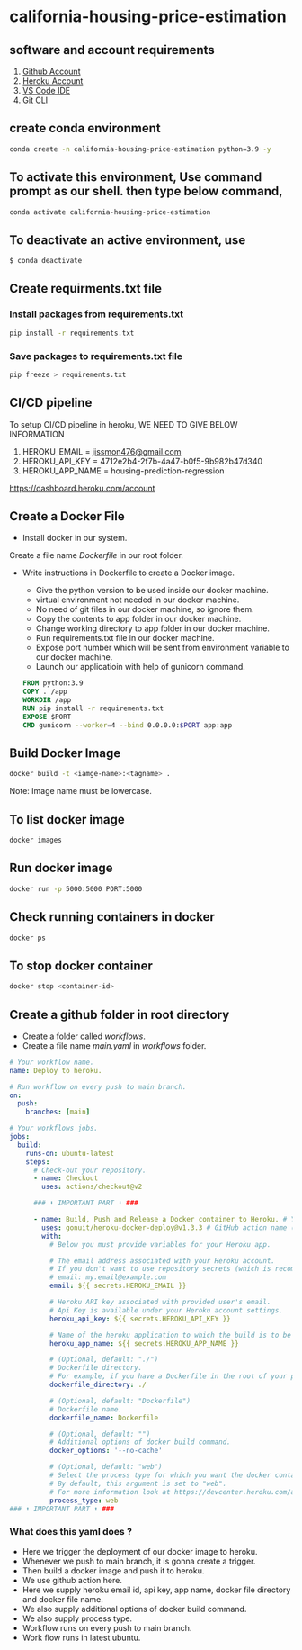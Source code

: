 # california-housing-price-estimation

## software and account requirements

1. [Github Account](https://github.com/)
2. [Heroku Account](https://dashboard.heroku.com/)
3. [VS Code IDE](https://code.visualstudio.com/)
4. [Git CLI](https://git-scm.com/)

## create conda environment

```sh
conda create -n california-housing-price-estimation python=3.9 -y
```

## To activate this environment, Use command prompt as our shell. then type below command,

```sh
conda activate california-housing-price-estimation
```
## To deactivate an active environment, use

```sh
$ conda deactivate
```

## Create requirments.txt file

### Install packages from requirements.txt

```sh
pip install -r requirements.txt
```
### Save packages to requirements.txt file

```sh
pip freeze > requirements.txt
```
## CI/CD pipeline

To setup CI/CD pipeline in heroku, WE NEED TO GIVE BELOW INFORMATION

1. HEROKU_EMAIL = jissmon476@gmail.com
2. HEROKU_API_KEY = 4712e2b4-2f7b-4a47-b0f5-9b982b47d340
3. HEROKU_APP_NAME = housing-prediction-regression

https://dashboard.heroku.com/account

## Create a Docker File

- Install docker in our system.

Create a file name *Dockerfile* in our root folder.

* Write instructions in Dockerfile to create a Docker image.
    - Give the python version to be used inside our docker machine.
    - virtual environment not needed in our docker machine.
    - No need of git files in our docker machine, so ignore them.
    - Copy the contents to app folder in our docker machine.
    - Change working directory to app folder in our docker machine.
    - Run requirements.txt file in our docker machine.
    - Expose port number which will be sent from environment variable to our docker machine.
    - Launch our applicatioin with help of gunicorn command.

    ```dockerfile
    FROM python:3.9
    COPY . /app
    WORKDIR /app
    RUN pip install -r requirements.txt
    EXPOSE $PORT
    CMD gunicorn --worker=4 --bind 0.0.0.0:$PORT app:app 
    ```

## Build Docker Image

```sh
docker build -t <iamge-name>:<tagname> .
```

Note: Image name must be lowercase.

## To list docker image

```sh
docker images
```

## Run docker image
    
```sh
docker run -p 5000:5000 PORT:5000
```

## Check running containers in docker

```sh 
docker ps
```

## To stop docker container

```sh
docker stop <container-id>
```

## Create a github folder in root directory

- Create a folder called *workflows*.
- Create a file name *main.yaml* in *workflows* folder.

```yaml
# Your workflow name.
name: Deploy to heroku.

# Run workflow on every push to main branch.
on:
  push:
    branches: [main]

# Your workflows jobs.
jobs:
  build:
    runs-on: ubuntu-latest
    steps:
      # Check-out your repository.
      - name: Checkout
        uses: actions/checkout@v2

      ### ⬇ IMPORTANT PART ⬇ ###

      - name: Build, Push and Release a Docker container to Heroku. # Your custom step name
        uses: gonuit/heroku-docker-deploy@v1.3.3 # GitHub action name (leave it as it is).
        with:
          # Below you must provide variables for your Heroku app.

          # The email address associated with your Heroku account.
          # If you don't want to use repository secrets (which is recommended) you can do:
          # email: my.email@example.com
          email: ${{ secrets.HEROKU_EMAIL }}

          # Heroku API key associated with provided user's email.
          # Api Key is available under your Heroku account settings.
          heroku_api_key: ${{ secrets.HEROKU_API_KEY }}

          # Name of the heroku application to which the build is to be sent.
          heroku_app_name: ${{ secrets.HEROKU_APP_NAME }}

          # (Optional, default: "./")
          # Dockerfile directory.
          # For example, if you have a Dockerfile in the root of your project, leave it as follows:
          dockerfile_directory: ./

          # (Optional, default: "Dockerfile")
          # Dockerfile name.
          dockerfile_name: Dockerfile

          # (Optional, default: "")
          # Additional options of docker build command.
          docker_options: '--no-cache'

          # (Optional, default: "web")
          # Select the process type for which you want the docker container to be uploaded.
          # By default, this argument is set to "web".
          # For more information look at https://devcenter.heroku.com/articles/process-model
          process_type: web
### ⬆ IMPORTANT PART ⬆ ###
```

### What does this yaml does ?

- Here we trigger the deployment of our docker image to heroku.
- Whenever we push to main branch, it is gonna create a trigger.
- Then build a docker image and push it to heroku.
- We use github action here.
- Here we supply heroku email id, api key, app name, docker file directory and docker file name.
- We also supply additional options of docker build command.
- We also supply process type.
- Workflow runs on every push to main branch.
- Work flow runs in latest ubuntu.




